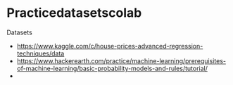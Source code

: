 # Practicedatasetscolab
Datasets
* https://www.kaggle.com/c/house-prices-advanced-regression-techniques/data
* https://www.hackerearth.com/practice/machine-learning/prerequisites-of-machine-learning/basic-probability-models-and-rules/tutorial/
* 
